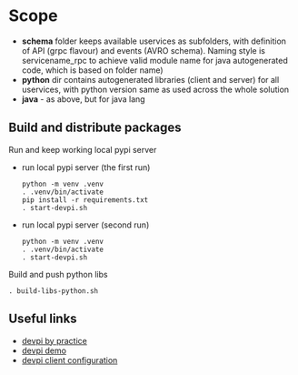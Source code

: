 # Scope
- **schema** folder keeps available uservices as subfolders, with definition of API (grpc flavour) and events (AVRO schema). Naming style is servicename_rpc to achieve valid module name for java autogenerated code, which is based on folder name)
- **python** dir contains autogenerated libraries (client and server) for all uservices, with python version same as used across the whole solution
- **java** - as above, but for java lang

## Build and distribute packages

Run and keep working local pypi server

- run local pypi server (the first run)
  ```
  python -m venv .venv
  . .venv/bin/activate
  pip install -r requirements.txt
  . start-devpi.sh
  ```

- run local pypi server (second run)
  ```
  python -m venv .venv
  . .venv/bin/activate
  . start-devpi.sh
  ```

Build and push python libs
```
. build-libs-python.sh
```

## Useful links
- [devpi by practice](https://stefan.sofa-rockers.org/2017/11/09/getting-started-with-devpi/)
- [devpi demo](https://www.youtube.com/watch?v=-fz6k44ZHMzQ)
- [devpi client configuration](https://opensource.com/article/18/7/setting-devpi)
